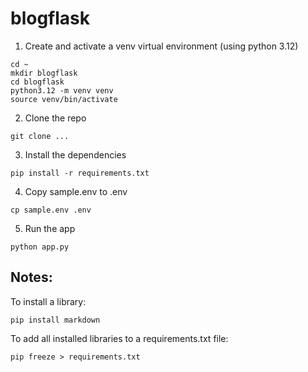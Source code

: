 # blogflask

1. Create and activate a venv virtual environment (using python 3.12)
```
cd ~
mkdir blogflask
cd blogflask
python3.12 -m venv venv
source venv/bin/activate
```

2. Clone the repo
```
git clone ...
```

3. Install the dependencies
```
pip install -r requirements.txt
```

4. Copy sample.env to .env
```
cp sample.env .env
```

5. Run the app
```
python app.py
```

## Notes:
To install a library:
```
pip install markdown
```
To add all installed libraries to a requirements.txt file:
```
pip freeze > requirements.txt
```